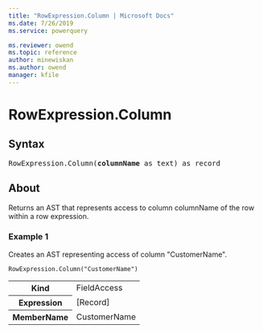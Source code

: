 ```yaml
---
title: "RowExpression.Column | Microsoft Docs"
ms.date: 7/26/2019
ms.service: powerquery

ms.reviewer: owend
ms.topic: reference
author: minewiskan
ms.author: owend
manager: kfile
---
```

# RowExpression.Column

## Syntax

<pre>
RowExpression.Column(<b>columnName</b> as text) as record
</pre>
  
## About  
Returns an AST that represents access to column columnName of the row within a row expression.  
  
### Example 1  
Creates an AST representing access of column "CustomerName".  
  
```powerquery-m
RowExpression.Column("CustomerName")  
```  

<table> <tr> <th>Kind</th> <td>FieldAccess</td> </tr> <tr> <th>Expression</th> <td>[Record]</td> </tr> <tr> <th>MemberName</th> <td>CustomerName</td> </tr> </table>
